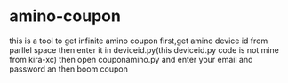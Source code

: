 # amino-coupon
this is a tool to get infinite  amino coupon
first,get amino device id from parllel space
then enter it in deviceid.py(this deviceid.py code is not mine from kira-xc)
then open couponamino.py
and enter your email and password 
an then boom coupon
